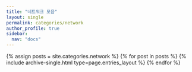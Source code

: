 ```yaml
---
title: "네트워크 모음"
layout: single
permalink: categories/network
author_profile: true
sidebar:
  nav: "docs"
---
```


 {% assign posts = site.categories.network %}
 {% for post in posts %} {% include archive-single.html type=page.entries_layout %} {% endfor %}


